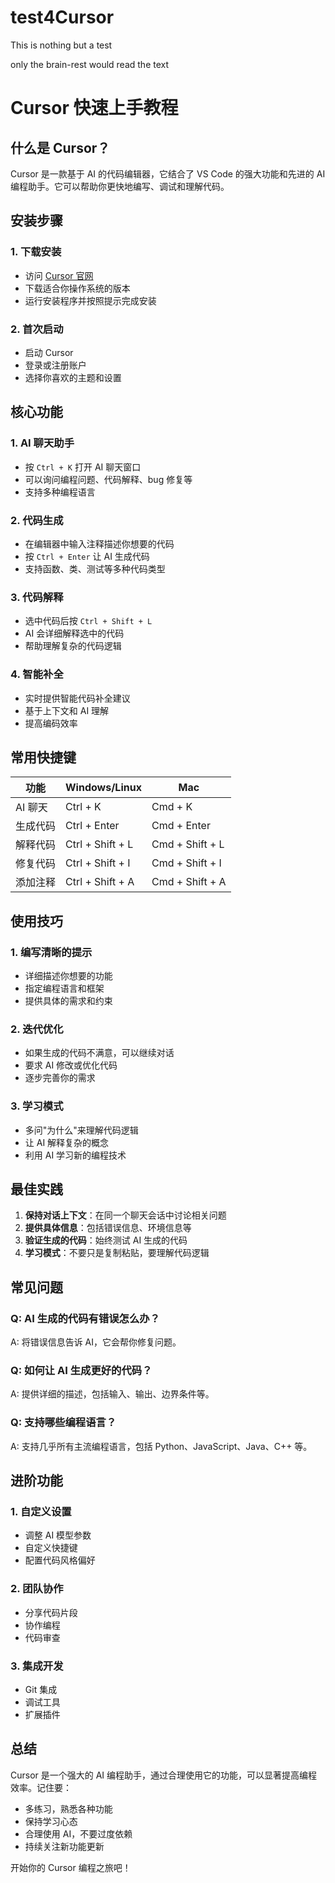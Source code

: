 ﻿# test4Cursor
This is nothing but a test

only the brain-rest would read the text


# Cursor 快速上手教程

## 什么是 Cursor？

Cursor 是一款基于 AI 的代码编辑器，它结合了 VS Code 的强大功能和先进的 AI 编程助手。它可以帮助你更快地编写、调试和理解代码。

## 安装步骤

### 1. 下载安装
- 访问 [Cursor 官网](https://cursor.sh/)
- 下载适合你操作系统的版本
- 运行安装程序并按照提示完成安装

### 2. 首次启动
- 启动 Cursor
- 登录或注册账户
- 选择你喜欢的主题和设置

## 核心功能

### 1. AI 聊天助手
- 按 `Ctrl + K` 打开 AI 聊天窗口
- 可以询问编程问题、代码解释、bug 修复等
- 支持多种编程语言

### 2. 代码生成
- 在编辑器中输入注释描述你想要的代码
- 按 `Ctrl + Enter` 让 AI 生成代码
- 支持函数、类、测试等多种代码类型

### 3. 代码解释
- 选中代码后按 `Ctrl + Shift + L`
- AI 会详细解释选中的代码
- 帮助理解复杂的代码逻辑

### 4. 智能补全
- 实时提供智能代码补全建议
- 基于上下文和 AI 理解
- 提高编码效率

## 常用快捷键

| 功能 | Windows/Linux | Mac |
|------|---------------|-----|
| AI 聊天 | Ctrl + K | Cmd + K |
| 生成代码 | Ctrl + Enter | Cmd + Enter |
| 解释代码 | Ctrl + Shift + L | Cmd + Shift + L |
| 修复代码 | Ctrl + Shift + I | Cmd + Shift + I |
| 添加注释 | Ctrl + Shift + A | Cmd + Shift + A |

## 使用技巧

### 1. 编写清晰的提示
- 详细描述你想要的功能
- 指定编程语言和框架
- 提供具体的需求和约束

### 2. 迭代优化
- 如果生成的代码不满意，可以继续对话
- 要求 AI 修改或优化代码
- 逐步完善你的需求

### 3. 学习模式
- 多问"为什么"来理解代码逻辑
- 让 AI 解释复杂的概念
- 利用 AI 学习新的编程技术

## 最佳实践

1. **保持对话上下文**：在同一个聊天会话中讨论相关问题
2. **提供具体信息**：包括错误信息、环境信息等
3. **验证生成的代码**：始终测试 AI 生成的代码
4. **学习模式**：不要只是复制粘贴，要理解代码逻辑

## 常见问题

### Q: AI 生成的代码有错误怎么办？
A: 将错误信息告诉 AI，它会帮你修复问题。

### Q: 如何让 AI 生成更好的代码？
A: 提供详细的描述，包括输入、输出、边界条件等。

### Q: 支持哪些编程语言？
A: 支持几乎所有主流编程语言，包括 Python、JavaScript、Java、C++ 等。

## 进阶功能

### 1. 自定义设置
- 调整 AI 模型参数
- 自定义快捷键
- 配置代码风格偏好

### 2. 团队协作
- 分享代码片段
- 协作编程
- 代码审查

### 3. 集成开发
- Git 集成
- 调试工具
- 扩展插件

## 总结

Cursor 是一个强大的 AI 编程助手，通过合理使用它的功能，可以显著提高编程效率。记住要：
- 多练习，熟悉各种功能
- 保持学习心态
- 合理使用 AI，不要过度依赖
- 持续关注新功能更新

开始你的 Cursor 编程之旅吧！
